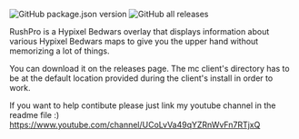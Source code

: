 ![GitHub package.json version](https://img.shields.io/github/package-json/v/Luk3210/Rush-Pro/) ![GitHub all releases](https://img.shields.io/github/downloads/Chit132/abyss-overlay/total)

RushPro is a Hypixel Bedwars overlay that displays information about various Hypixel Bedwars maps to give you the upper hand without memorizing a lot of things.

You can download it on the releases page. The mc client's directory has to be at the default location provided during the client's install in order to work.

If you want to help contibute please just link my youtube channel in the readme file :) https://www.youtube.com/channel/UCoLvVa49qYZRnWvFn7RTjxQ

